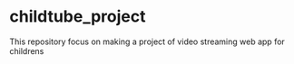 # childtube_project

This repository focus on making a project of video streaming web app for childrens 
